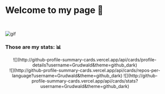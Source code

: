 # Welcome to my page 🤠
<br>

![gif](https://64.media.tumblr.com/a98891c693052dd873231ab51b721421/d6aa089c4433b10c-24/s540x810/e3e7c8e5bd73aa7e1419dda89d03159a9d511286.gifv)

### Those are my stats: 📊

<center>![](http://github-profile-summary-cards.vercel.app/api/cards/profile-details?username=Grudwald&theme=github_dark)
<br>
![](http://github-profile-summary-cards.vercel.app/api/cards/repos-per-language?username=Grudwald&theme=github_dark) 
![](http://github-profile-summary-cards.vercel.app/api/cards/stats?username=Grudwald&theme=github_dark)</center>

<br>


